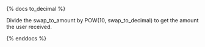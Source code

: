 {% docs to_decimal %}

Divide the swap_to_amount by POW(10, swap_to_decimal) to get the amount the user received. 

{% enddocs %}
